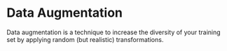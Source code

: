 # Data Augmentation

Data augmentation is a technique to increase the diversity of your training set by applying random (but realistic) transformations.
